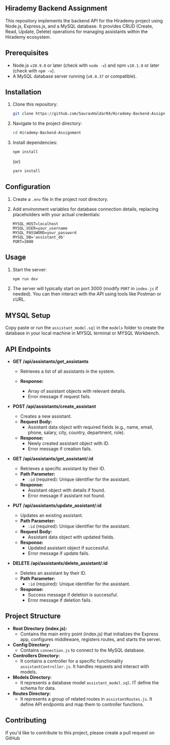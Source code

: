 ## Hirademy Backend Assignment

This repository implements the backend API for the Hirademy project using Node.js, Express.js, and a MySQL database. It provides CRUD (Create, Read, Update, Delete) operations for managing assistants within the Hirademy ecosystem.

## Prerequisites

* Node.js `v20.9.0` or later (check with `node -v`) and npm `v10.1.0` or later (check with `npm -v`).
* A MySQL database server running (`v8.0.37` or compatible).

## Installation

1. Clone this repository:

   ```bash
   git clone https://github.com/SauravHaldar04/Hirademy-Backend-Assignment
   ```

2. Navigate to the project directory:

   ```bash
   cd Hirademy-Backend-Assignment
   ```

3. Install dependencies:

   ```bash
   npm install
   ```

   (or)

   ```bash
   yarn install
   ```

## Configuration

1. Create a `.env` file in the project root directory.
2. Add environment variables for database connection details, replacing placeholders with your actual credentials:

   ```
   MYSQL_HOST=localhost
   MYSQL_USER=your_username
   MYSQL_PASSWORD=your_password
   MYSQL_DB='assistant_db'
   PORT=3000
   ```

## Usage

1. Start the server:

   ```bash
   npm run dev
   ```

2. The server will typically start on port 3000 (modify `PORT` in `index.js` if needed). You can then interact with the API using tools like Postman or cURL.


## MYSQL Setup

Copy paste or run the `assistant_model.sql`  in the `models` folder to create the database in your local machine in MYSQL terminal or MYSQL Workbench.

## API Endpoints



* **GET /api/assistants/get_assistants**
    * Retrieves a list of all assistants in the system.

    * **Response:**
        * Array of assistant objects with relevant details.
        * Error message if request fails.

* **POST /api/assistants/create_assistant**
    * Creates a new assistant.
    * **Request Body:**
        * Assistant data object with required fields (e.g., name, email, phone, salary, city, country, department, role).
    * **Response:**
        * Newly created assistant object with ID.
        * Error message if creation fails.

* **GET /api/assistants/get_assistant/:id**
    * Retrieves a specific assistant by their ID.
    * **Path Parameter:**
        * `:id` (required): Unique identifier for the assistant.
    * **Response:**
        * Assistant object with details if found.
        * Error message if assistant not found.

* **PUT /api/assistants/update_assistant/:id**
    * Updates an existing assistant.
    * **Path Parameter:**
        * `:id` (required): Unique identifier for the assistant.
    * **Request Body:**
        * Assistant data object with updated fields.
    * **Response:**
        * Updated assistant object if successful.
        * Error message if update fails.

* **DELETE /api/assistants/delete_assistant/:id**
    * Deletes an assistant by their ID.
    * **Path Parameter:**
        * `:id` (required): Unique identifier for the assistant.
    * **Response:**
        * Success message if deletion is successful.
        * Error message if deletion fails.


## Project Structure

* **Root Directory (index.js):**
    * Contains the main entry point (index.js) that initializes the Express app, configures middleware, registers routes, and starts the server.
* **Config Directory:**
    * Contains `connection.js` to connect to the MySQL database.
* **Controllers Directory:**
    * It contains a controller for a specific functionality  `assistantController.js`. It handles requests and interact with models.
* **Models Directory:**
    * It represents a database model `assistant_model.sql`. IT define the schema for data.
* **Routes Directory:**
    * It represents a group of related routes in `assistantRoutes.js`. It define API endpoints and map them to controller functions.


## Contributing

If you'd like to contribute to this project, please create a pull request on GitHub